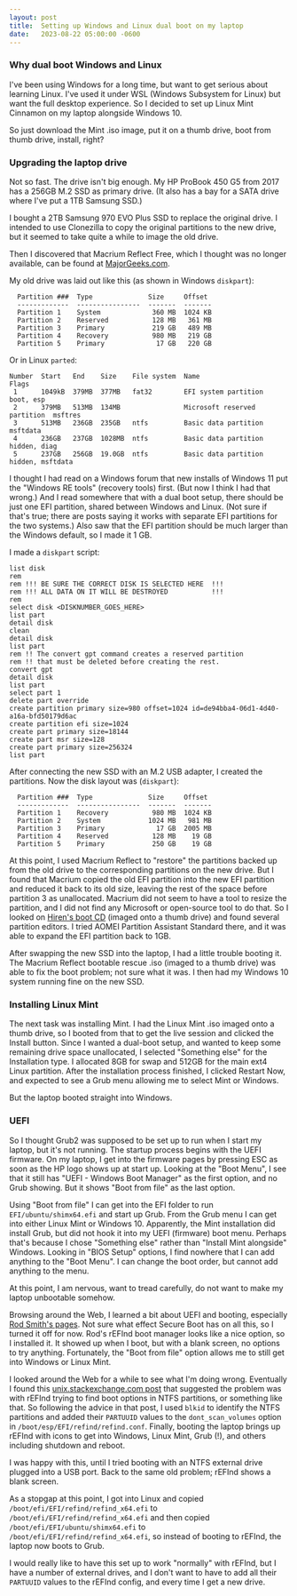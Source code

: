 ```yaml
---
layout: post
title:  Setting up Windows and Linux dual boot on my laptop
date:   2023-08-22 05:00:00 -0600
---
```


### Why dual boot Windows and Linux

I've been using Windows for a long time, but want to get serious about learning Linux.
I've used it under WSL (Windows Subsystem for Linux) but want the full desktop experience.
So I decided to set up Linux Mint Cinnamon on my laptop alongside Windows 10.

So just download the Mint .iso image, put it on a thumb drive, boot from thumb drive, install, right?

### Upgrading the laptop drive

Not so fast.
The drive isn't big enough.
My HP ProBook 450 G5 from 2017 has a 256GB M.2 SSD as primary drive.
(It also has a bay for a SATA drive where I've put a 1TB Samsung SSD.)

I bought a 2TB Samsung 970 EVO Plus SSD to replace the original drive.
I intended to use Clonezilla to copy the original partitions to the new drive, but it seemed to take quite a while to image the old drive.

Then I discovered that Macrium Reflect Free, which I thought was no longer available, can be found at [MajorGeeks.com](https://www.majorgeeks.com/files/details/macrium_reflect_free_edition.html).

My old drive was laid out like this (as shown in Windows `diskpart`):

```
  Partition ###  Type              Size     Offset
  -------------  ----------------  -------  -------
  Partition 1    System             360 MB  1024 KB
  Partition 2    Reserved           128 MB   361 MB
  Partition 3    Primary            219 GB   489 MB
  Partition 4    Recovery           980 MB   219 GB
  Partition 5    Primary             17 GB   220 GB
```
Or in Linux `parted`:
```
Number  Start   End    Size    File system  Name                          Flags
 1      1049kB  379MB  377MB   fat32        EFI system partition          boot, esp
 2      379MB   513MB  134MB                Microsoft reserved partition  msftres
 3      513MB   236GB  235GB   ntfs         Basic data partition          msftdata
 4      236GB   237GB  1028MB  ntfs         Basic data partition          hidden, diag
 5      237GB   256GB  19.0GB  ntfs         Basic data partition          hidden, msftdata
```

I thought I had read on a Windows forum that new installs of Windows 11 put the "Windows RE tools" (recovery tools) first.
(But now I think I had that wrong.)
And I read somewhere that with a dual boot setup, there should be just one EFI partition, shared between Windows and Linux. 
(Not sure if that's true; there are posts saying it works with separate EFI partitions for the two systems.) 
Also saw that the EFI partition should be much larger than the Windows default, so I made it 1 GB.

I made a `diskpart` script:

```
list disk
rem
rem !!! BE SURE THE CORRECT DISK IS SELECTED HERE  !!!
rem !!! ALL DATA ON IT WILL BE DESTROYED           !!!
rem
select disk <DISKNUMBER_GOES_HERE>
list part
detail disk
clean
detail disk
list part
rem !! The convert gpt command creates a reserved partition
rem !! that must be deleted before creating the rest.
convert gpt
detail disk
list part
select part 1
delete part override
create partition primary size=980 offset=1024 id=de94bba4-06d1-4d40-a16a-bfd50179d6ac
create partition efi size=1024
create part primary size=18144
create part msr size=128
create part primary size=256324
list part
```

After connecting the new SSD with an M.2 USB adapter, I created the partitions.
Now the disk layout was (`diskpart`):

```
  Partition ###  Type              Size     Offset
  -------------  ----------------  -------  -------
  Partition 1    Recovery           980 MB  1024 KB
  Partition 2    System            1024 MB   981 MB
  Partition 3    Primary             17 GB  2005 MB
  Partition 4    Reserved           128 MB    19 GB
  Partition 5    Primary            250 GB    19 GB
```

At this point, I used Macrium Reflect to "restore" the partitions backed up from the old drive to the corresponding partitions on the new drive.
But I found that Macrium copied the old EFI partition into the new EFI partition and reduced it back to its old size, leaving the rest of the space before partition 3 as unallocated.
Macrium did not seem to have a tool to resize the partition, and I did not find any Microsoft or open-source tool to do that.
So I looked on [Hiren's boot CD](https://www.hirensbootcd.org/) (imaged onto a thumb drive) and found several partition editors. 
I tried AOMEI Partition Assistant Standard there, and it was able to expand the EFI partition back to 1GB.


After swapping the new SSD into the laptop, I had a little trouble booting it.
The Macrium Reflect bootable rescue .iso (imaged to a thumb drive) was able to fix the boot problem; not sure what it was.
I then had my Windows 10 system running fine on the new SSD.


### Installing Linux Mint

The next task was installing Mint.
I had the Linux Mint .iso imaged onto a thumb drive, so I booted from that to get the live session and clicked the Install button.
Since I wanted a dual-boot setup, and wanted to keep some remaining drive space unallocated, I selected "Something else" for the Installation type.
I allocated 8GB for swap and 512GB for the main ext4 Linux partition.
After the installation process finished, I clicked Restart Now, and expected to see a Grub menu allowing me to select Mint or Windows.

But the laptop booted straight into Windows.

### UEFI

So I thought Grub2 was supposed to be set up to run when I start my laptop, but it's not running.
The startup process begins with the UEFI firmware.
On my laptop, I get into the firmware pages by pressing ESC as soon as the HP logo shows up at start up.
Looking at the "Boot Menu", I see that it still has "UEFI - Windows Boot Manager" as the first option, and no Grub showing.
But it shows "Boot from file" as the last option.

Using "Boot from file" I can get into the EFI folder to run `EFI/ubuntu/shimx64.efi` and start up Grub.
From the Grub menu I can get into either Linux Mint or Windows 10.
Apparently, the Mint installation did install Grub, but did not hook it into my UEFI (firmware) boot menu.
Perhaps that's because I chose "Something else" rather than "Install Mint alongside" Windows.
Looking in "BIOS Setup" options, I find nowhere that I can add anything to the "Boot Menu".
I can change the boot order, but cannot add anything to the menu.

At this point, I am nervous, want to tread carefully, do not want to make my laptop unbootable somehow.

Browsing around the Web, I learned a bit about UEFI and booting, especially [Rod Smith's pages](http://www.rodsbooks.com/efi-bootloaders/).
Not sure what effect Secure Boot has on all this, so I turned it off for now.
Rod's rEFInd boot manager looks like a nice option, so I installed it.
It showed up when I boot, but with a blank screen, no options to try anything.
Fortunately, the "Boot from file" option allows me to still get into Windows or Linux Mint.

I looked around the Web for a while to see what I'm doing wrong.
Eventually I found this [unix.stackexchange.com post](https://unix.stackexchange.com/questions/676549/refind-loads-with-blank-screen-logo-only-no-options-to-boot-from) that suggested the problem was with rEFInd trying to find boot options in NTFS partitions, or something like that.
So following the advice in that post, I used `blkid` to identify the NTFS partitions and added their `PARTUUID` values to the `dont_scan_volumes` option in `/boot/esp/EFI/refind/refind.conf`.
Finally, booting the laptop brings up rEFInd with icons to get into Windows, Linux Mint, Grub (!), and others including shutdown and reboot.

I was happy with this, until I tried booting with an NTFS external drive plugged into a USB port.
Back to the same old problem; rEFInd shows a blank screen.

As a stopgap at this point, I got into Linux and copied `/boot/efi/EFI/refind/refind_x64.efi` to `/boot/efi/EFI/refind/refind_x64.efi` and then copied `/boot/efi/EFI/ubuntu/shimx64.efi` to `/boot/efi/EFI/refind/refind_x64.efi`, so instead of booting to rEFInd, the laptop now boots to Grub.

I would really like to have this set up to work "normally" with rEFInd, but I have a number of external drives, and I don't want to have to add all their `PARTUUID` values to the rEFInd config, and every time I get a new drive.

